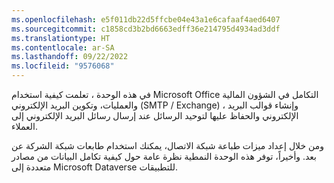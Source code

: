 ```yaml
---
ms.openlocfilehash: e5f011db22d5ffcbe04e43a1e6cafaaf4aed6407
ms.sourcegitcommit: c1858cd3b2bd6663edff36e214795d4934ad3ddf
ms.translationtype: HT
ms.contentlocale: ar-SA
ms.lasthandoff: 09/22/2022
ms.locfileid: "9576068"
---
```

في هذه الوحدة ، تعلمت كيفية استخدام Microsoft Office التكامل في الشؤون المالية والعمليات، وتكوين البريد الإلكتروني (SMTP / Exchange) ، وإنشاء قوالب البريد الإلكتروني والحفاظ عليها لتوحيد الرسائل عند إرسال رسائل البريد الإلكتروني إلى العملاء.

ومن خلال إعداد ميزات طباعة شبكة الاتصال، يمكنك استخدام طابعات شبكة الشركة عن بعد. وأخيراً، توفر هذه الوحدة النمطية نظرة عامة حول كيفية تكامل البيانات من مصادر متعددة إلى Microsoft Dataverse للتطبيقات.

